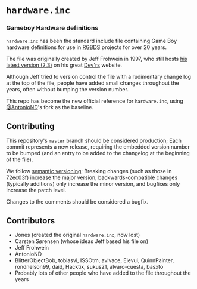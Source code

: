 # `hardware.inc`
### Gameboy Hardware definitions
`hardware.inc` has been the standard include file containing Game Boy hardware definitions for use in [RGBDS](https://rgbds.gbdev.io) projects for over 20 years.

The file was originally created by Jeff Frohwein in 1997, who still hosts [his latest version (2.3)](http://www.devrs.com/gb/files/hardware.zip) on his great [Dev'rs](http://devrs.com) website.

Although Jeff tried to version control the file with a rudimentary change log at the top of the file, people have added small changes throughout the years, often without bumping the version number.

This repo has become the new official reference for `hardware.inc`, using [@AntonioND](http://github.com/AntonioND)'s fork as the baseline.

## Contributing

This repository's `master` branch should be considered production;
Each commit represents a new release, requiring the embedded version number to be bumped (and an entry to be added to the changelog at the beginning of the file).

We follow [semantic versioning](https://semver.org);
Breaking changes (such as those in [72ec03f](https://github.com/gbdev/hardware.inc/commit/72ec03f835e72be83a1ef189a4a9eac0fbdf39e2)) increase the major version, backwards-compatible changes (typically additions) only increase the minor version, and bugfixes only increase the patch level.

Changes to the comments should be considered a bugfix.

## Contributors

* Jones (created the original `hardware.inc`, now lost)
* Carsten Sørensen (whose ideas Jeff based his file on)
* Jeff Frohwein
* AntonioND
* BlitterObjectBob, tobiasvl, ISSOtm, avivace, Eievui, QuinnPainter, rondnelson99, daid, Hacktix, sukus21, alvaro-cuesta, basxto
* Probably lots of other people who have added to the file throughout the years
